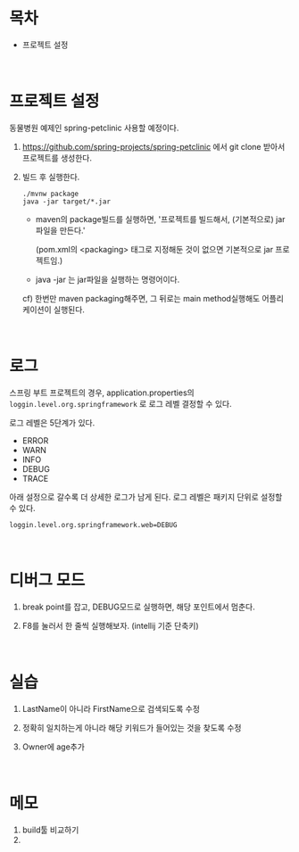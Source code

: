 # 목차

- 프로젝트 설정





<br />

# 프로젝트 설정

동물병원 예제인 spring-petclinic 사용할 예정이다.

1. https://github.com/spring-projects/spring-petclinic 에서 git clone 받아서 프로젝트를 생성한다.

2. 빌드 후 실행한다.

   ```
   ./mvnw package
   java -jar target/*.jar
   ```

   - maven의 package빌드를 실행하면, '프로젝트를 빌드해서, (기본적으로) jar파일을 만든다.'

     (pom.xml의 \<packaging> 태그로 지정해둔 것이 없으면 기본적으로 jar 프로젝트임.)

   - java -jar 는 jar파일을 실행하는 명령어이다.

   cf) 한번만 maven packaging해주면, 그 뒤로는 main method실행해도 어플리케이션이 실행된다.







<br />

# 로그

스프링 부트 프로젝트의 경우, application.properties의 `loggin.level.org.springframework` 로 로그 레벨 결정할 수 있다.

로그 레벨은 5단계가 있다.

- ERROR
- WARN
- INFO
- DEBUG
- TRACE

아래 설정으로 갈수록 더 상세한 로그가 남게 된다. 로그 레벨은 패키지 단위로 설정할 수 있다.

```
loggin.level.org.springframework.web=DEBUG
```



<br />

# 디버그 모드

1. break point를 잡고, DEBUG모드로 실행하면, 해당 포인트에서 멈춘다.

2. F8를 눌러서 한 줄씩 실행해보자. (intellij 기준 단축키)



<br />

# 실습

1. LastName이 아니라 FirstName으로 검색되도록 수정



2. 정확히 일치하는게 아니라 해당 키워드가 들어있는 것을 찾도록 수정



3. Owner에 age추가





<br />

# 메모

1. build툴 비교하기
2. 